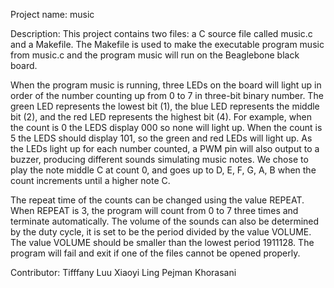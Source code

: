 Project name:
music

Description:
This project contains two files: a C source file called music.c and a Makefile. The Makefile is used to make the executable program music from music.c and the program music will run on the Beaglebone black board.

When the program music is running, three LEDs on the board will light up in order of the number counting up from 0 to 7 in three-bit binary number. The green LED represents the lowest bit (1), the blue LED represents the middle bit (2), and the red LED represents the highest bit (4). For example, when the count is 0 the LEDS display 000 so none will light up. When the count is 5 the LEDS should display 101, so the green and red LEDs will light up. As the LEDs light up for each number counted, a PWM pin will also output to a buzzer, producing different sounds simulating music notes. We chose to play the note middle C at count 0, and goes up to D, E, F, G, A, B when the count increments until a higher note C.

The repeat time of the counts can be changed using the value REPEAT. When REPEAT is 3, the program will count from 0 to 7 three times and terminate automatically. The volume of the sounds can also be determined by the duty cycle, it is set to be the period divided by the value VOLUME. The value VOLUME should be smaller than the lowest period 1911128. The program will fail and exit if one of the files cannot be opened properly. 

Contributor:
Tifffany Luu
Xiaoyi Ling
Pejman Khorasani
